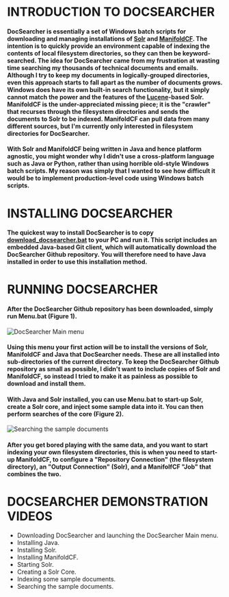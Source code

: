 # INTRODUCTION TO DOCSEARCHER
#### DocSearcher is essentially a set of Windows batch scripts for downloading and managing installations of [Solr](http://lucene.apache.org/solr/) and [ManifoldCF](https://manifoldcf.apache.org/en_US/index.html). The intention is to quickly provide an environment capable of indexing the contents of local filesystem directories, so they can then be keyword-searched. The idea for DocSearcher came from my frustration at wasting time searching my thousands of technical documents and emails. Although I try to keep my documents in logically-grouped directories, even this approach starts to fall apart as the number of documents grows. Windows does have its own built-in search functionality, but it simply cannot match the power and the features of the [Lucene](https://lucene.apache.org/)-based Solr. ManifoldCF is the under-appreciated missing piece; it is the "crawler" that recurses through the filesystem directories and sends the documents to Solr to be indexed. ManifoldCF can pull data from many different sources, but I'm currently only interested in filesystem directories for DocSearcher.

#### With Solr and ManifoldCF being written in Java and hence platform agnostic, you might wonder why I didn't use a cross-platform language such as Java or Python, rather than using horrible old-style Windows batch scripts. My reason was simply that I wanted to see how difficult it would be to implement production-level code using Windows batch scripts.  

# INSTALLING DOCSEARCHER
#### The quickest way to install DocSearcher is to copy [download_docsearcher.bat](https://github.com/ripley57/DocSearcher/raw/master/download_docsearcher.bat) to your PC and run it. This script includes an embedded Java-based Git client, which will automatically download the DocSearcher Github repository. You will therefore need to have Java installed in order to use this installation method. 

# RUNNING DOCSEARCHER
#### After the DocSearcher Github repository has been downloaded, simply run Menu.bat (Figure 1).  
![DocSearcher Main menu](https://bit.ly/2KwkRu3 "Figure 1")
#### Using this menu your first action will be to install the versions of Solr, ManifoldCF and Java that DocSearcher needs. These are all installed into sub-directories of the current directory. To keep the DocSearcher Github repository as small as possible, I didn't want to include copies of Solr and ManifoldCF, so instead I tried to make it as painless as possible to download and install them. 

#### With Java and Solr installed, you can use Menu.bat to start-up Solr, create a Solr core, and inject some sample data into it. You can then perform searches of the core (Figure 2).  
![Searching the sample documents](https://bit.ly/2tVuckK "Figure 2")  
#### After you get bored playing with the same data, and you want to start indexing your own filesystem directories, this is when you need to start-up ManifoldCF, to configure a "Repository Connection" (the filesystem directory), an "Output Connection" (Solr), and a ManifolfCF "Job" that combines the two.

# DOCSEARCHER DEMONSTRATION VIDEOS
* Downloading DocSearcher and launching the DocSearcher Main menu.
* Installing Java.
* Installing Solr.
* Installing ManifoldCF.
* Starting Solr.
* Creating a Solr Core.
* Indexing some sample documents.
* Searching the sample documents.
